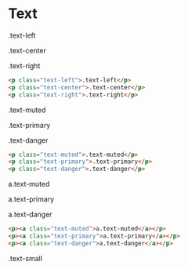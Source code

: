 # Text

<p class="text-left">.text-left</p>
<p class="text-center">.text-center</p>
<p class="text-right">.text-right</p>

```html
<p class="text-left">.text-left</p>
<p class="text-center">.text-center</p>
<p class="text-right">.text-right</p>
```

<p class="text-muted">.text-muted</p>
<p class="text-primary">.text-primary</p>
<p class="text-danger">.text-danger</p>

```html
<p class="text-muted">.text-muted</p>
<p class="text-primary">.text-primary</p>
<p class="text-danger">.text-danger</p>
```

<p><a class="text-muted">a.text-muted</a></p>
<p><a class="text-primary">a.text-primary</a></p>
<p><a class="text-danger">a.text-danger</a></p>

```html
<p><a class="text-muted">a.text-muted</a></p>
<p><a class="text-primary">a.text-primary</a></p>
<p><a class="text-danger">a.text-danger</a></p>
```

<p class="text-small">.text-small</p>